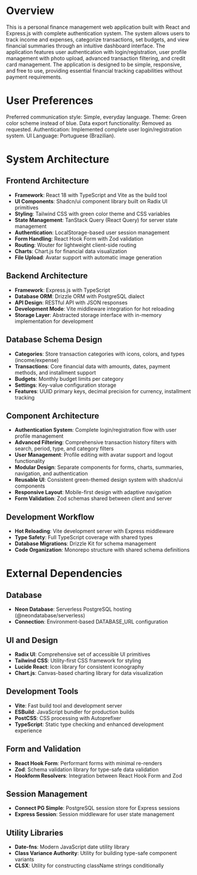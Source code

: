 # Overview

This is a personal finance management web application built with React and Express.js with complete authentication system. The system allows users to track income and expenses, categorize transactions, set budgets, and view financial summaries through an intuitive dashboard interface. The application features user authentication with login/registration, user profile management with photo upload, advanced transaction filtering, and credit card management. The application is designed to be simple, responsive, and free to use, providing essential financial tracking capabilities without payment requirements.

# User Preferences

Preferred communication style: Simple, everyday language.
Theme: Green color scheme instead of blue.
Data export functionality: Removed as requested.
Authentication: Implemented complete user login/registration system.
UI Language: Portuguese (Brazilian).

# System Architecture

## Frontend Architecture
- **Framework**: React 18 with TypeScript and Vite as the build tool
- **UI Components**: Shadcn/ui component library built on Radix UI primitives
- **Styling**: Tailwind CSS with green color theme and CSS variables
- **State Management**: TanStack Query (React Query) for server state management
- **Authentication**: LocalStorage-based user session management
- **Form Handling**: React Hook Form with Zod validation
- **Routing**: Wouter for lightweight client-side routing
- **Charts**: Chart.js for financial data visualization
- **File Upload**: Avatar support with automatic image generation

## Backend Architecture
- **Framework**: Express.js with TypeScript
- **Database ORM**: Drizzle ORM with PostgreSQL dialect
- **API Design**: RESTful API with JSON responses
- **Development Mode**: Vite middleware integration for hot reloading
- **Storage Layer**: Abstracted storage interface with in-memory implementation for development

## Database Schema Design
- **Categories**: Store transaction categories with icons, colors, and types (income/expense)
- **Transactions**: Core financial data with amounts, dates, payment methods, and installment support
- **Budgets**: Monthly budget limits per category
- **Settings**: Key-value configuration storage
- **Features**: UUID primary keys, decimal precision for currency, installment tracking

## Component Architecture
- **Authentication System**: Complete login/registration flow with user profile management
- **Advanced Filtering**: Comprehensive transaction history filters with search, period, type, and category filters
- **User Management**: Profile editing with avatar support and logout functionality
- **Modular Design**: Separate components for forms, charts, summaries, navigation, and authentication
- **Reusable UI**: Consistent green-themed design system with shadcn/ui components
- **Responsive Layout**: Mobile-first design with adaptive navigation
- **Form Validation**: Zod schemas shared between client and server

## Development Workflow
- **Hot Reloading**: Vite development server with Express middleware
- **Type Safety**: Full TypeScript coverage with shared types
- **Database Migrations**: Drizzle Kit for schema management
- **Code Organization**: Monorepo structure with shared schema definitions

# External Dependencies

## Database
- **Neon Database**: Serverless PostgreSQL hosting (@neondatabase/serverless)
- **Connection**: Environment-based DATABASE_URL configuration

## UI and Design
- **Radix UI**: Comprehensive set of accessible UI primitives
- **Tailwind CSS**: Utility-first CSS framework for styling
- **Lucide React**: Icon library for consistent iconography
- **Chart.js**: Canvas-based charting library for data visualization

## Development Tools
- **Vite**: Fast build tool and development server
- **ESBuild**: JavaScript bundler for production builds
- **PostCSS**: CSS processing with Autoprefixer
- **TypeScript**: Static type checking and enhanced development experience

## Form and Validation
- **React Hook Form**: Performant forms with minimal re-renders
- **Zod**: Schema validation library for type-safe data validation
- **Hookform Resolvers**: Integration between React Hook Form and Zod

## Session Management
- **Connect PG Simple**: PostgreSQL session store for Express sessions
- **Express Session**: Session middleware for user state management

## Utility Libraries
- **Date-fns**: Modern JavaScript date utility library
- **Class Variance Authority**: Utility for building type-safe component variants
- **CLSX**: Utility for constructing className strings conditionally